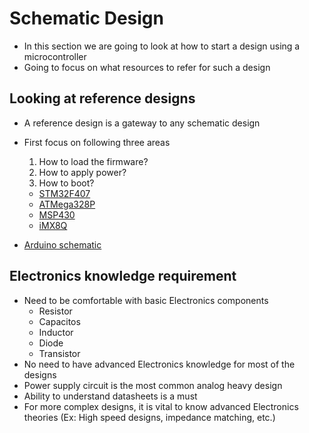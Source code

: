# Schematic Design

- In this section we are going to look at how to start a design using a microcontroller
- Going to focus on what resources to refer for such a design


## Looking at reference designs

- A reference design is a gateway to any schematic design
- First focus on following three areas
    1. How to load the firmware?
    1. How to apply power?
    1. How to boot?

    - [STM32F407]()
    - [ATMega328P]()
    - [MSP430]()
    - [iMX8Q]()

- [Arduino schematic](https://www.arduino.cc/en/uploads/Main/Arduino_Uno_Rev3-schematic.pdf)

## Electronics knowledge requirement

- Need to be comfortable with basic Electronics components
    - Resistor
    - Capacitos
    - Inductor
    - Diode
    - Transistor
- No need to have advanced Electronics knowledge for most of the designs
- Power supply circuit is the most common analog heavy design
- Ability to understand datasheets is a must
- For more complex designs, it is vital to know advanced Electronics theories (Ex: High speed designs, impedance matching, etc.)

